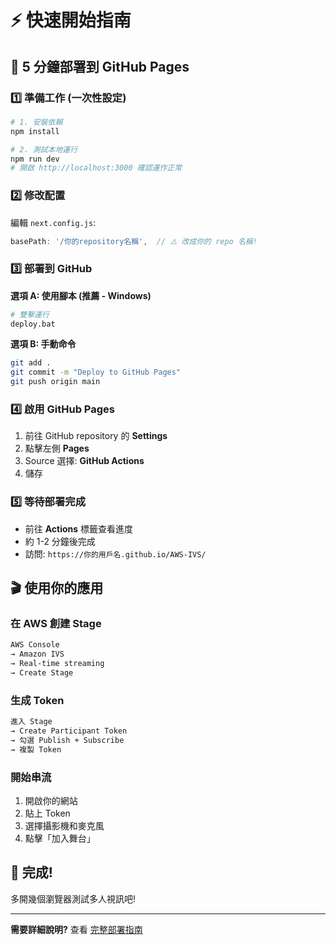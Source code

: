 # ⚡ 快速開始指南

## 🎯 5 分鐘部署到 GitHub Pages

### 1️⃣ 準備工作 (一次性設定)

```bash
# 1. 安裝依賴
npm install

# 2. 測試本地運行
npm run dev
# 開啟 http://localhost:3000 確認運作正常
```

### 2️⃣ 修改配置

編輯 `next.config.js`:
```javascript
basePath: '/你的repository名稱',  // ⚠️ 改成你的 repo 名稱!
```

### 3️⃣ 部署到 GitHub

**選項 A: 使用腳本 (推薦 - Windows)**
```bash
# 雙擊運行
deploy.bat
```

**選項 B: 手動命令**
```bash
git add .
git commit -m "Deploy to GitHub Pages"
git push origin main
```

### 4️⃣ 啟用 GitHub Pages

1. 前往 GitHub repository 的 **Settings**
2. 點擊左側 **Pages**
3. Source 選擇: **GitHub Actions**
4. 儲存

### 5️⃣ 等待部署完成

- 前往 **Actions** 標籤查看進度
- 約 1-2 分鐘後完成
- 訪問: `https://你的用戶名.github.io/AWS-IVS/`

## 🎬 使用你的應用

### 在 AWS 創建 Stage

```bash
AWS Console 
→ Amazon IVS 
→ Real-time streaming 
→ Create Stage
```

### 生成 Token

```bash
進入 Stage 
→ Create Participant Token
→ 勾選 Publish + Subscribe
→ 複製 Token
```

### 開始串流

1. 開啟你的網站
2. 貼上 Token
3. 選擇攝影機和麥克風
4. 點擊「加入舞台」

## 🎉 完成!

多開幾個瀏覽器測試多人視訊吧!

---

**需要詳細說明?** 查看 [完整部署指南](DEPLOY.md)
